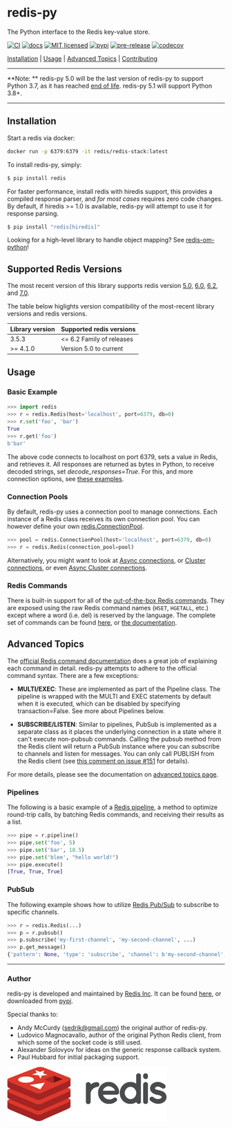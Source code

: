 # redis-py

The Python interface to the Redis key-value store.

[![CI](https://github.com/redis/redis-py/workflows/CI/badge.svg?branch=master)](https://github.com/redis/redis-py/actions?query=workflow%3ACI+branch%3Amaster)
[![docs](https://readthedocs.org/projects/redis/badge/?version=stable&style=flat)](https://redis-py.readthedocs.io/en/stable/)
[![MIT licensed](https://img.shields.io/badge/license-MIT-blue.svg)](./LICENSE)
[![pypi](https://badge.fury.io/py/redis.svg)](https://pypi.org/project/redis/)
[![pre-release](https://img.shields.io/github/v/release/redis/redis-py?include_prereleases&label=latest-prerelease)](https://github.com/redis/redis-py/releases)
[![codecov](https://codecov.io/gh/redis/redis-py/branch/master/graph/badge.svg?token=yenl5fzxxr)](https://codecov.io/gh/redis/redis-py)

[Installation](#installation) |  [Usage](#usage) | [Advanced Topics](#advanced-topics) | [Contributing](https://github.com/redis/redis-py/blob/master/CONTRIBUTING.md)

---------------------------------------------

**Note: ** redis-py 5.0 will be the last version of redis-py to support Python 3.7, as it has reached [end of life](https://devguide.python.org/versions/). redis-py 5.1 will support Python 3.8+.

---------------------------------------------

## Installation

Start a redis via docker:

``` bash
docker run -p 6379:6379 -it redis/redis-stack:latest
```

To install redis-py, simply:

``` bash
$ pip install redis
```

For faster performance, install redis with hiredis support, this provides a compiled response parser, and *for most cases* requires zero code changes.
By default, if hiredis >= 1.0 is available, redis-py will attempt to use it for response parsing.

``` bash
$ pip install "redis[hiredis]"
```

Looking for a high-level library to handle object mapping? See [redis-om-python](https://github.com/redis/redis-om-python)!

## Supported Redis Versions

The most recent version of this library supports redis version [5.0](https://github.com/redis/redis/blob/5.0/00-RELEASENOTES), [6.0](https://github.com/redis/redis/blob/6.0/00-RELEASENOTES), [6.2](https://github.com/redis/redis/blob/6.2/00-RELEASENOTES), and [7.0](https://github.com/redis/redis/blob/7.0/00-RELEASENOTES).

The table below higlights version compatibility of the most-recent library versions and redis versions.

| Library version | Supported redis versions |
|-----------------|-------------------|
| 3.5.3 | <= 6.2 Family of releases |
| >= 4.1.0 | Version 5.0 to current |


## Usage

### Basic Example

``` python
>>> import redis
>>> r = redis.Redis(host='localhost', port=6379, db=0)
>>> r.set('foo', 'bar')
True
>>> r.get('foo')
b'bar'
```

The above code connects to localhost on port 6379, sets a value in Redis, and retrieves it. All responses are returned as bytes in Python, to receive decoded strings, set *decode_responses=True*.  For this, and more connection options, see [these examples](https://redis.readthedocs.io/en/stable/examples.html).

### Connection Pools

By default, redis-py uses a connection pool to manage connections. Each instance of a Redis class receives its own connection pool. You can however define your own [redis.ConnectionPool](https://redis.readthedocs.io/en/stable/connections.html#connection-pools).

``` python
>>> pool = redis.ConnectionPool(host='localhost', port=6379, db=0)
>>> r = redis.Redis(connection_pool=pool)
```

Alternatively, you might want to look at [Async connections](https://redis.readthedocs.io/en/stable/examples/asyncio_examples.html), or [Cluster connections](https://redis.readthedocs.io/en/stable/connections.html#cluster-client), or even [Async Cluster connections](https://redis.readthedocs.io/en/stable/connections.html#async-cluster-client).

### Redis Commands

There is built-in support for all of the [out-of-the-box Redis commands](https://redis.io/commands). They are exposed using the raw Redis command names (`HSET`, `HGETALL`, etc.) except where a word (i.e. del) is reserved by the language. The complete set of commands can be found [here](https://github.com/redis/redis-py/tree/master/redis/commands), or [the documentation](https://redis.readthedocs.io/en/stable/commands.html).

## Advanced Topics

The [official Redis command documentation](https://redis.io/commands)
does a great job of explaining each command in detail. redis-py attempts
to adhere to the official command syntax. There are a few exceptions:

-   **MULTI/EXEC**: These are implemented as part of the Pipeline class.
    The pipeline is wrapped with the MULTI and EXEC statements by
    default when it is executed, which can be disabled by specifying
    transaction=False. See more about Pipelines below.

-   **SUBSCRIBE/LISTEN**: Similar to pipelines, PubSub is implemented as
    a separate class as it places the underlying connection in a state
    where it can\'t execute non-pubsub commands. Calling the pubsub
    method from the Redis client will return a PubSub instance where you
    can subscribe to channels and listen for messages. You can only call
    PUBLISH from the Redis client (see [this comment on issue
    #151](https://github.com/redis/redis-py/issues/151#issuecomment-1545015)
    for details).

For more details, please see the documentation on [advanced topics page](https://redis.readthedocs.io/en/stable/advanced_features.html).

### Pipelines

The following is a basic example of a [Redis pipeline](https://redis.io/docs/manual/pipelining/), a method to optimize round-trip calls, by batching Redis commands, and receiving their results as a list.


``` python
>>> pipe = r.pipeline()
>>> pipe.set('foo', 5)
>>> pipe.set('bar', 18.5)
>>> pipe.set('blee', "hello world!")
>>> pipe.execute()
[True, True, True]
```

### PubSub

The following example shows how to utilize [Redis Pub/Sub](https://redis.io/docs/manual/pubsub/) to subscribe to specific channels.

``` python
>>> r = redis.Redis(...)
>>> p = r.pubsub()
>>> p.subscribe('my-first-channel', 'my-second-channel', ...)
>>> p.get_message()
{'pattern': None, 'type': 'subscribe', 'channel': b'my-second-channel', 'data': 1}
```


--------------------------

### Author

redis-py is developed and maintained by [Redis Inc](https://redis.com). It can be found [here](
https://github.com/redis/redis-py), or downloaded from [pypi](https://pypi.org/project/redis/).

Special thanks to:

-   Andy McCurdy (<sedrik@gmail.com>) the original author of redis-py.
-   Ludovico Magnocavallo, author of the original Python Redis client,
    from which some of the socket code is still used.
-   Alexander Solovyov for ideas on the generic response callback
    system.
-   Paul Hubbard for initial packaging support.

[![Redis](./docs/logo-redis.png)](https://www.redis.com)
